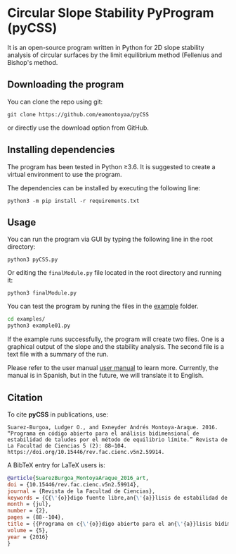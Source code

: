 # Circular Slope Stability PyProgram (pyCSS)

It is an open-source program written in Python for 2D slope stability analysis of circular surfaces by the limit equilibrium method (Fellenius and Bishop's method.

## Downloading the program

You can clone the repo using git:

    git clone https://github.com/eamontoyaa/pyCSS

or directly use the download option from GitHub.

## Installing dependencies

The program has been tested in Python ≥3.6.  It is suggested to create a virtual environment to use the program.

The dependencies can be installed by executing the following line:

    python3 -m pip install -r requirements.txt

## Usage

You can run the program via GUI by typing the following line in the root directory:

    python3 pyCSS.py

Or editing the `finalModule.py` file located in the root directory and running it:

    python3 finalModule.py

You can test the program by runing the files in the [example](./examples) folder.

``` bash
cd examples/
python3 example01.py
```

If the example runs successfully, the program will create two files. One is a graphical output of the slope and the stability analysis. The second file is a text file with a summary of the run.

Please refer to the user manual [user manual](files/pyCSSmanualSpanish.pdf) to learn more. Currently, the manual is in Spanish, but in the future, we will translate it to English.

Citation
--------

To cite **pyCSS** in publications, use:

    Suarez-Burgoa, Ludger O., and Exneyder Andrés Montoya-Araque. 2016. “Programa en código abierto para el análisis bidimensional de estabilidad de taludes por el método de equilibrio límite.” Revista de La Facultad de Ciencias 5 (2): 88–104. https://doi.org/10.15446/rev.fac.cienc.v5n2.59914.

A BibTeX entry for LaTeX users is:

``` bibtex
@article{SuarezBurgoa_MontoyaAraque_2016_art,
doi = {10.15446/rev.fac.cienc.v5n2.59914},
journal = {Revista de la Facultad de Ciencias},
keywords = {C{\'{o}}digo fuente libre,an{\'{a}}lisis de estabilidad de taludes,m{\'{e}}todo de Bishop,m{\'{e}}todo de equilibrio l{\'{i}}mite},
month = {jul},
number = {2},
pages = {88--104},
title = {{Programa en c{\'{o}}digo abierto para el an{\'{a}}lisis bidimensional de estabilidad de taludes por el m{\'{e}}todo de equilibrio l{\'{i}}mite}},
volume = {5},
year = {2016}
}
```
